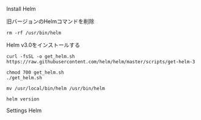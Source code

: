 Install Helm

旧バージョンのHelmコマンドを削除
```
rm -rf /usr/bin/helm
```

Helm v3.0をインストールする
```
curl -fsSL -o get_helm.sh https://raw.githubusercontent.com/helm/helm/master/scripts/get-helm-3

chmod 700 get_helm.sh
./get_helm.sh

mv /usr/local/bin/helm /usr/bin/helm

helm version
```


Settings Helm
